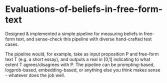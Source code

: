 # Evaluations-of-beliefs-in-free-form-text

Designed & implemented a simple pipeline for measuring beliefs in free-form text, and 
sense-check this pipeline with diverse hand-crafted test cases. 

The pipeline would, for example, 
take as input proposition P and free-form text T (e.g. a short essay), and outputs a real in [0,1] 
indicating to what extent T agrees/disagrees with P. The pipeline can be prompting-based, 
logprob-based, embedding-based, or anything else you think makes sense - whatever does the 
job well.
